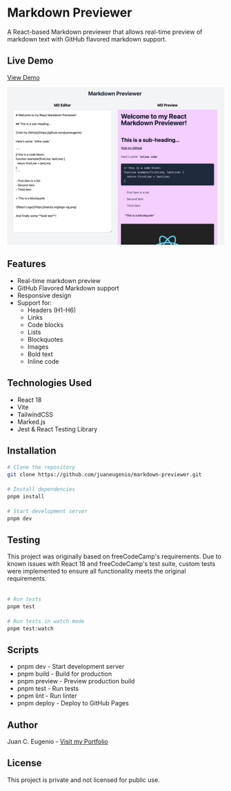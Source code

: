 # Markdown Previewer

A React-based Markdown previewer that allows real-time preview of markdown text with GitHub flavored markdown support.

## Live Demo

[View Demo](https://juaneugenio.github.io/markdown-previewer/)

![Markdown Previewer Screenshot](public/readme-images/preview.jpeg)

## Features

- Real-time markdown preview
- GitHub Flavored Markdown support
- Responsive design
- Support for:
  - Headers (H1-H6)
  - Links
  - Code blocks
  - Lists
  - Blockquotes
  - Images
  - Bold text
  - Inline code

## Technologies Used

- React 18
- Vite
- TailwindCSS
- Marked.js
- Jest & React Testing Library

## Installation

```bash
# Clone the repository
git clone https://github.com/juaneugenio/markdown-previewer.git

# Install dependencies
pnpm install

# Start development server
pnpm dev
````
## Testing
This project was originally based on freeCodeCamp's requirements. Due to known issues with React 18 and freeCodeCamp's test suite, custom tests were implemented to ensure all functionality meets the original requirements.

```bash

# Run tests
pnpm test

# Run tests in watch mode
pnpm test:watch

````
## Scripts
- pnpm dev - Start development server
- pnpm build - Build for production
- pnpm preview - Preview production build
- pnpm test - Run tests
- pnpm lint - Run linter
- pnpm deploy - Deploy to GitHub Pages
## Author
Juan C. Eugenio - [Visit my Portfolio](https://eugenioportfolio.netlify.app/)

## License
This project is private and not licensed for public use.